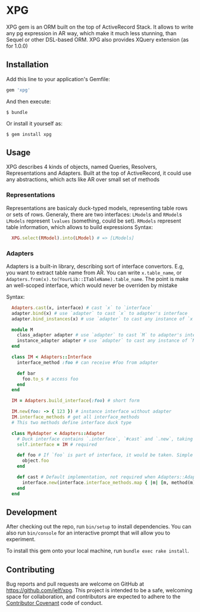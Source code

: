 # XPG

XPG gem is an ORM built on the top of ActiveRecord Stack.
It allows to write any pg expression in AR way, which make it
much less stunning, than Sequel or other DSL-based ORM.
XPG also provides XQuery extension (as for 1.0.0)


## Installation

Add this line to your application's Gemfile:

```ruby
gem 'xpg'
```

And then execute:

    $ bundle

Or install it yourself as:

    $ gem install xpg

## Usage

XPG describes 4 kinds of objects, named Queries, Resolvers, Representations
and Adapters. Built at the top of ActiveRecord, it could use any abstractions,
which acts like AR over small set of methods

### Representations
Representations are basicaly duck-typed models, representing table rows or
sets of rows. Generaly, there are two interfaces: `LModel`s and `RModel`s
`LModels` represent `lvalues` (something, could be set).
`RModels` represent table information, which allows to build expressions
Syntax:
```ruby
  XPG.select(RModel).into(LModel) # => [LModels]
```

### Adapters

Adapters is a built-in library, describing sort of interface convertors.
E.g, you want to extract table name from AR. You can write `x.table_name`,
or `Adapters.from(x).to(YourLib::ITableName).table_name`. The point is make an
well-scoped interface, which would never be overriden by mistake

Syntax:
```ruby
  Adapters.cast(x, interface) # cast `x` to `interface`
  adapter.bind(x) # use `adapter` to cast `x` to adapter's interface
  adapter.bind_instances(x) # use `adapter` to cast any instance of `x` to adapter's interface

  module M
    class_adapter adapter # use `adapter` to cast `M` to adapter's interface
    instance_adapter adapter # use `adapter` to cast any instance of `M` to adapter's interface
  end

  class IM < Adapters::Interface
    interface_method :foo # can receive #foo from adapter

    def bar
      foo.to_s # access foo
    end
  end

  IM = Adapters.build_interface(:foo) # short form

  IM.new(foo: -> { 123 }) # instance interface without adapter
  IM.interface_methods # get all interface_methods
  # This two methods define interface duck type

  class MyAdapter < Adapters::Adapter
    # Duck interface contains `.interface`, `#cast` and `.new`, taking object
    self.interface = IM # required

    def foo # If `foo` is part of interface, it would be taken. Simple as hell
      object.foo
    end

    def cast # Default implementation, not required when Adapters::Adapter inherited
      interface.new(interface.interface_methods.map { |m| [m, method(m)] }.to_h)
    end
  end
```

## Development

After checking out the repo, run `bin/setup` to install dependencies.
You can also run `bin/console` for an interactive prompt
that will allow you to experiment.

To install this gem onto your local machine, run `bundle exec rake install`.

## Contributing

Bug reports and pull requests are welcome on GitHub at https://github.com/jelf/xpg.
This project is intended to be a safe, welcoming space for collaboration,
and contributors are expected to adhere to the
[Contributor Covenant](http://contributor-covenant.org) code of conduct.
